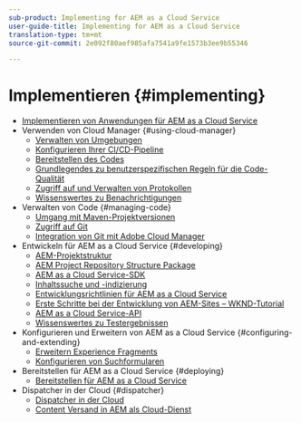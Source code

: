 ```yaml
---
sub-product: Implementing for AEM as a Cloud Service
user-guide-title: Implementing for AEM as a Cloud Service
translation-type: tm+mt
source-git-commit: 2e092f80aef985afa7541a9fe1573b3ee9b55346

---
```



# Implementieren {#implementing}

+ [Implementieren von Anwendungen für AEM as a Cloud Service](/help/implementing/home.md)
+ Verwenden von Cloud Manager {#using-cloud-manager}
   + [Verwalten von Umgebungen](cloud-manager/manage-environments.md)
   + [Konfigurieren Ihrer CI/CD-Pipeline](cloud-manager/configure-pipeline.md)
   + [Bereitstellen des Codes](cloud-manager/deploy-code.md)
   + [Grundlegendes zu benutzerspezifischen Regeln für die Code-Qualität](cloud-manager/custom-code-quality-rules.md)
   + [Zugriff auf und Verwalten von Protokollen](cloud-manager/manage-logs.md)
   + [Wissenswertes zu Benachrichtigungen](cloud-manager/notifications.md)
+ Verwalten von Code {#managing-code}
   + [Umgang mit Maven-Projektversionen](cloud-manager/project-version-handling.md)
   + [Zugriff auf Git](cloud-manager/accessing-git.md)
   + [Integration von Git mit Adobe Cloud Manager](cloud-manager/integrating-with-git.md)
+ Entwickeln für AEM as a Cloud Service {#developing}
   + [AEM-Projektstruktur](developing/introduction/aem-project-content-package-structure.md)
   + [AEM Project Repository Structure Package](developing/introduction/repository-structure-package.md)
   + [AEM as a Cloud Service-SDK](developing/introduction/aem-as-a-cloud-service-sdk.md)
   + [Inhaltssuche und -indizierung](/help/operations/indexing.md)
   + [Entwicklungsrichtlinien für AEM as a Cloud Service](developing/introduction/development-guidelines.md)
   + [Erste Schritte bei der Entwicklung von AEM-Sites – WKND-Tutorial](developing/introduction/develop-wknd-tutorial.md)
   + [AEM as a Cloud Service-API](https://docs.adobe.com/content/help/en/experience-manager-cloud-service/implementing/developing/ref/javadoc/index.html)
   + [Wissenswertes zu Testergebnissen](/help/implementing/developing/introduction/understand-test-results.md)
+ Konfigurieren und Erweitern von AEM as a Cloud Service {#configuring-and-extending}
   + [Erweitern Experience Fragments](developing/extending/experience-fragments.md)
   + [Konfigurieren von Suchformularen](developing/extending/search-forms.md)
+ Bereitstellen für AEM as a Cloud Service {#deploying}
   + [Bereitstellen für AEM as a Cloud Service](deploying/overview.md)
+ Dispatcher in der Cloud {#dispatcher}
   + [Dispatcher in der Cloud](dispatcher/overview.md)
   + [Content Versand in AEM als Cloud-Dienst](dispatcher/content-delivery.md)
